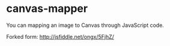 canvas-mapper
=============

You can mapping an image to Canvas through JavaScript code.

Forked form: http://jsfiddle.net/ongx/5FjhZ/
